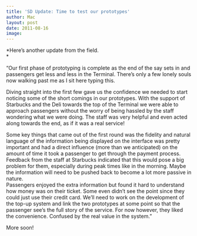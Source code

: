 ```yaml
---
title: 'SD Update: Time to test our prototypes'
author: Mac
layout: post
date: 2011-08-16
image: 
---
```


*Here&#8217;s another update from the field.  
*

&#8220;Our first phase of prototyping is complete as the end of the say sets in and passengers get less and less in the Terminal. There&#8217;s only a few lonely souls now walking past me as I sit here typing this. 

Diving straight into the first few gave us the confidence we needed to start noticing some of the short comings in our prototypes. With the support of Starbucks and the Deli towards the top of the Terminal we were able to approach passengers without the worry of being hassled by the staff wondering what we were doing. The staff was very helpful and even acted along towards the end, as if it was a real service!

Some key things that came out of the first round was the fidelity and natural language of the information being displayed on the interface was pretty important and had a direct influence (more than we anticipated) on the amount of time it took a passenger to get through the payment process. Feedback from the staff at Starbucks indicated that this would pose a big problem for them, especially during peak times like in the morning. Maybe the information will need to be pushed back to become a lot more passive in nature.  
Passengers enjoyed the extra information but found it hard to understand how money was on their ticket. Some even didn&#8217;t see the point since they could just use their credit card. We&#8217;ll need to work on the development of the top-up system and link the two prototypes at some point so that the passenger see&#8217;s the full story of the service. For now however, they liked the convenience. Confused by the real value in the system.&#8221; 

More soon!